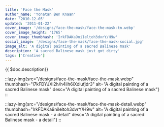 ```yaml
---
title: 'Face the Mask'
author_name: 'Yonatan Ben Knaan'
date: '2010-12-05'
updated: '2011-01-22'
cover_image: '/designs/face-the-mask/face-the-mask-tn.webp'
cover_image_height: '1765'
cover_image_thumbhash: 'IrkFDAKa9niIeltoh3dvrY/H9w'
social_image: '/designs/face-the-mask/face-the-mask-social.jpg'
image_alt: 'A digital painting of a sacred Balinese mask'
description: 'A sacred Balinese mask just got dirty'
tags: ['Creative']
---
```


{{ $doc.description}}

::lazy-img{src="/designs/face-the-mask/face-the-mask.webp" thumbhash="I7kFDYJXl2h/h4iIh6iXdiufjdr3" alt="A digital painting of a sacred Balinese mask" desc="A digital painting of a sacred Balinese mask"}
::

::lazy-img{src="/designs/face-the-mask/face-the-mask-detail.webp" thumbhash="IrkFDAKa9niIeltoh3dvrY/H9w" alt="A digital painting of a sacred Balinese mask - a detail" desc="A digital painting of a sacred Balinese mask - a detail"}
::